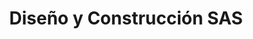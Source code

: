 ---
title: "Diseño y Construcción SAS"
url: /barbosa/diseno-y-construccion-sas/
shop: Elektrisch
---
